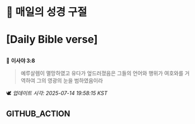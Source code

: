 # 🙏 매일의 성경 구절
# [Daily Bible verse]
##
<!-- START_BIBLE_VERSE -->
📖 **이사야 3:8**
> 예루살렘이 멸망하였고 유다가 엎드러졌음은 그들의 언어와 행위가 여호와를 거역하여 그의 영광의 눈을 범하였음이라

🕊️ _업데이트 시각: 2025-07-14 19:58:15 KST_
  <!-- END_BIBLE_VERSE -->
## GITHUB_ACTION
